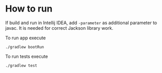 # How to run

If build and run in Intellij IDEA, add `-parameter` as additional parameter to javac. 
It is needed for correct Jackson library work.

To run app execute
```
./gradlew bootRun
```

To run tests execute
```
./gradlew test
```